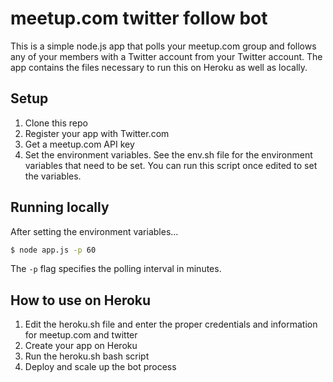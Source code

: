 # meetup.com twitter follow bot

This is a simple node.js app that polls your meetup.com group and follows any of your members with a Twitter account from your Twitter account. The app contains the files necessary to run this on Heroku as well as locally.

## Setup

1. Clone this repo
2. Register your app with Twitter.com
3. Get a meetup.com API key
4. Set the environment variables. See the env.sh file for the environment variables that need to be set. You can run this script once edited to set the variables.

## Running locally

After setting the environment variables...

```bash
$ node app.js -p 60
```

The `-p` flag specifies the polling interval in minutes.

## How to use on Heroku

1. Edit the heroku.sh file and enter the proper credentials and information for meetup.com and twitter
2. Create your app on Heroku
3. Run the heroku.sh bash script
4. Deploy and scale up the bot process
